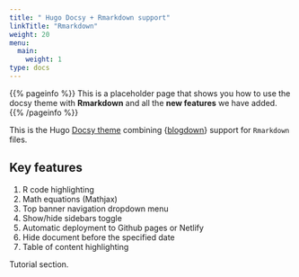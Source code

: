 ```yaml
---
title: " Hugo Docsy + Rmarkdown support"
linkTitle: "Rmarkdown"
weight: 20
menu:
  main:
    weight: 1
type: docs
---
```


{{% pageinfo %}}
This is a placeholder page that shows you how to use the docsy theme with 
**Rmarkdown** and all the **new features** we have added.
{{% /pageinfo %}}

This is the Hugo [Docsy theme](https://github.com/google/docsy) combining {[blogdown](https://github.com/rstudio/blogdown)} support for `Rmarkdown` files.
 
## Key features

1. R code highlighting
2. Math equations (Mathjax)
3. Top banner navigation dropdown menu
4. Show/hide sidebars toggle
5. Automatic deployment to Github pages or Netlify
6. Hide document before the specified date
7. Table of content highlighting

Tutorial section.
